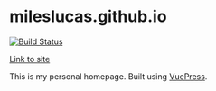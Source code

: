 # mileslucas.github.io

[![Build Status](https://travis-ci.com/mileslucas/mileslucas.github.io.svg?branch=src)](https://travis-ci.com/mileslucas/mileslucas.github.io)

[Link to site](https://mileslucas.com)

This is my personal homepage. Built using [VuePress](https://vuepress.vuejs.org).